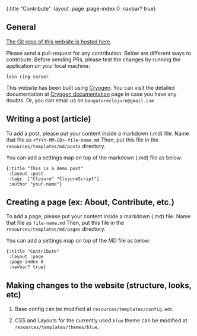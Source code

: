 {:title "Contribute"
 :layout :page
 :page-index 0
 :navbar? true}

## General

[The Git repo of this website is hosted here](https://github.com/bangalore-clj/bangalore-clj-website).

Please send a pull-request for any contribution. Below are different ways to contribute. Before sending PRs, please test the changes by running the application on your local machine:
```
lein ring server
```

This website has been built using [Cryogen](http://cryogenweb.org/index.html). You can visit the detailed documentation at [Cryogen documentation](http://cryogenweb.org/docs/home.html) page in case you have any doubts. Or, you can email us on `bangaloreclojure@gmail.com`



## Writing a post (article)

To add a post, please put your content inside a markdown (.md) file. Name that file as `<YYYY-MM-DD>-file-name.md`
Then, put this file in the `resources/templates/md/posts` directory.

You can add a settings map on top of the markdown (.md) file as below:
```
{:title "This is a demo post"
 :layout :post
 :tags  ["Clojure" "ClojureScript"]
 :author "your-name"}
```


## Creating a page (ex: About, Contribute, etc.)

To add a page, please put your content inside a markdown (.md) file. Name that file as `file-name.md`
Then, put this file in the `resources/templates/md/pages` directory.

You can add a settings map on top of the MD file as below:
```
{:title "Contribute"
 :layout :page
 :page-index 0
 :navbar? true}
```


## Making changes to the website (structure, looks, etc)

1. Base config can be modified at `resources/templates/config.edn`.

2. CSS and Layouts for the currently used `blue` theme can be modified at `resources/templates/themes/blue`.
